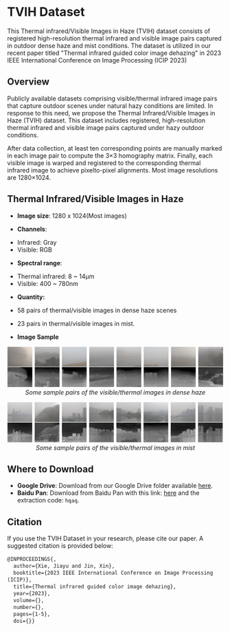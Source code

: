 # TVIH Dataset

This Thermal infrared/Visible Images in Haze (TVIH) dataset consists of registered high-resolution thermal infrared and visible image pairs captured in outdoor dense haze and mist conditions. The dataset is utilized in our recent paper titled "Thermal infrared guided color image dehazing" in 2023 IEEE International Conference on Image Processing (ICIP 2023)

## Overview

Publicly available datasets comprising visible/thermal infrared image pairs that capture outdoor scenes under natural hazy conditions are limited. In response to this need, we propose the Thermal Infrared/Visible Images in Haze (TVIH) dataset. This dataset includes registered, high-resolution thermal infrared and visible image pairs captured under hazy outdoor conditions. 

After  data collection, at least ten corresponding points are manually  marked in each image pair to compute the 3×3 homography  matrix. Finally, each visible image is warped and registered  to the corresponding thermal infrared image to achieve pixelto-pixel alignments. Most image resolutions are 1280×1024.

## Thermal Infrared/Visible Images in Haze

- **Image size**: 1280 x 1024(Most images)

-  **Channels**: 
  + Infrared: Gray
  + Visible: RGB
  
-  **Spectral range**: 
  
  + Thermal infrared: 8 ~ 14µm
  + Visible: 400 ~  780nm
  
-  **Quantity:**
  
  + 58  pairs of thermal/visible images in dense haze scenes

  + 23  pairs in  thermal/visible images in mist.
  
    
  
- **Image Sample**

<p align="center">
  <img src="samples\image_densehaze.png" alt="Alternate text"/>
  <br>
  <em> Some sample pairs of the visible/thermal images in dense haze</em>
</p>

<p align="center">
  <img src="samples\image_mist.png" alt="Alternate text"/>
  <br>
  <em> Some sample pairs of the visible/thermal images in mist</em>
</p>


## Where to Download

- **Google Drive**: Download from our Google Drive folder available [here](https://drive.google.com/file/d/1CNf9kzmSB2DTtd_KpAFAqB6r2LfUcxgg/view?usp=drive_link).
- **Baidu Pan**: Download from Baidu Pan with this link: [here](https://pan.baidu.com/s/11n0aGtai1RQP4q22kyNLZQ) and the extraction code: `hqaq`.


## Citation

If you use the TVIH Dataset in your research, please cite our paper. A suggested citation is provided below:

```
@INPROCEEDINGS{,
  author={Xie, Jiayu and Jin, Xin},
  booktitle={2023 IEEE International Conference on Image Processing (ICIP)}, 
  title={Thermal infrared guided color image dehazing}, 
  year={2023},
  volume={},
  number={},
  pages={1-5},
  doi={}}
```
